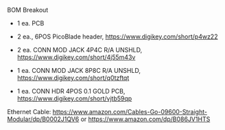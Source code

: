 BOM Breakout

- 1 ea. PCB

- 2 ea., 6POS PicoBlade header, https://www.digikey.com/short/p4wz22
- 2 ea. CONN MOD JACK 4P4C R/A UNSHLD, https://www.digikey.com/short/4j55m43v
- 1 ea. CONN MOD JACK 8P8C R/A UNSHLD, https://www.digikey.com/short/q0tzftqt
- 1 ea. CONN HDR 4POS 0.1 GOLD PCB, https://www.digikey.com/short/vjtb59qp

Ethernet Cable: 
	https://www.amazon.com/Cables-Go-09600-Straight-Modular/dp/B0002J1QV6 or
	https://www.amazon.com/dp/B086JV1HTS
